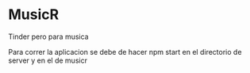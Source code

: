 # MusicR
Tinder pero para musica

Para correr la aplicacion se debe de hacer npm start en el directorio de server y en el de musicr
